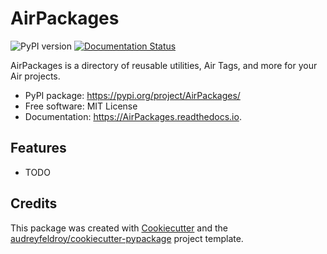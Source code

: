 # AirPackages

![PyPI version](https://img.shields.io/pypi/v/AirPackages.svg)
[![Documentation Status](https://readthedocs.org/projects/AirPackages/badge/?version=latest)](https://AirPackages.readthedocs.io/en/latest/?version=latest)

AirPackages is a directory of reusable utilities, Air Tags, and more for your Air projects.

* PyPI package: https://pypi.org/project/AirPackages/
* Free software: MIT License
* Documentation: https://AirPackages.readthedocs.io.

## Features

* TODO

## Credits

This package was created with [Cookiecutter](https://github.com/audreyfeldroy/cookiecutter) and the [audreyfeldroy/cookiecutter-pypackage](https://github.com/audreyfeldroy/cookiecutter-pypackage) project template.
